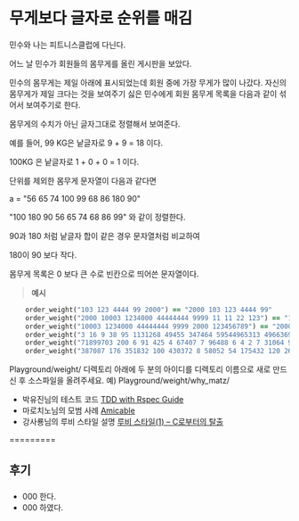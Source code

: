 무게보다 글자로 순위를 매김
===

민수와 나는 피트니스클럽에 다닌다.

어느 날 민수가 회원들의 몸무게를 올린 게시판을 보았다.

민수의 몸무게는 제일 아래에 표시되었는데 
회원 중에 가장 무게가 많이 나갔다. 
자신의 몸무게가 제일 크다는 것을 보여주기 싫은 민수에게
회원 몸무게 목록을 다음과 같이 섞어서 보여주기로 한다.

몸무게의 수치가 아닌 글자그대로 정렬해서 보여준다.

예를 들어, 99 KG은 낱글자로 9 + 9 = 18 이다.

100KG 은 낱글자로 1 + 0 + 0 = 1 이다.

단위를 제외한 몸무게 문자열이 다음과 같다면

a = "56 65 74 100 99 68 86 180 90"

"100 180 90 56 65 74 68 86 99" 와 같이 정렬한다.

90과 180 처럼 낱글자 합이 같은 경우 문자열처럼 비교하여

180이 90 보다 작다.

몸무게 목록은 0 보다 큰 수로 빈칸으로 띄어쓴 문자열이다.

> **예시** 
````ruby
    order_weight("103 123 4444 99 2000") == "2000 103 123 4444 99"
    order_weight("2000 10003 1234000 44444444 9999 11 11 22 123") == "11 11 2000 10003 22 123 1234000 44444444 9999""2000 10003 1234000 44444444 9999 11 11 22 123"
    order_weight("10003 1234000 44444444 9999 2000 123456789") == "2000 10003 1234000 44444444 9999 123456789"
    order_weight("3 16 9 38 95 1131268 49455 347464 59544965313 496636983114762 85246814996697") == "3 16 9 38 95 1131268 49455 347464 59544965313 496636983114762 85246814996697"
    order_weight("71899703 200 6 91 425 4 67407 7 96488 6 4 2 7 31064 9 7920 1 34608557 27 72 18 81") == "1 2 200 4 4 6 6 7 7 18 27 72 81 9 91 425 31064 7920 67407 96488 34608557 71899703"
    order_weight("387087 176 351832 100 430372 8 58052 54 175432 120 269974 147 309754 91 404858 67 271476 164 295747 111 40") == "100 111 120 40 8 54 91 164 147 67 176 430372 58052 175432 351832 271476 309754 404858 387087 295747 269974" 
````

Playground/weight/ 디렉토리 아래에 두 분의 아이디를 디렉토리 이름으로 새로 만드신 후 소스파일을 올려주세요.
예) Playground/weight/why_matz/ 

* 박유진님의 테스트 코드 [TDD with Rspec Guide](https://github.com/parkeugene/playground)
* 마로치노님의 모범 사례 [Amicable](https://github.com/rorlakr/Playground/tree/master/amicable/marocchino)
* 강사룡님의 루비 스타일 설명 [루비 스타일(1) – C로부터의 탈출](https://thinkinginruby.wordpress.com/2015/04/07/exodus-from-c/)

=========
## 후기

### 
   * 000 한다.
   * 000 하였다.

